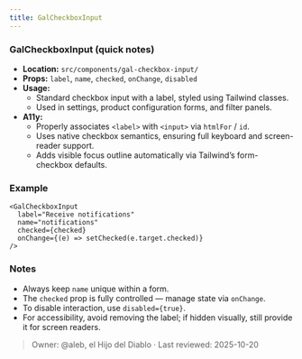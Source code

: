 ```yaml
---
title: GalCheckboxInput
---
```


### GalCheckboxInput (quick notes)
- **Location:** `src/components/gal-checkbox-input/`
- **Props:** `label`, `name`, `checked`, `onChange`, `disabled`
- **Usage:** 
  - Standard checkbox input with a label, styled using Tailwind classes.
  - Used in settings, product configuration forms, and filter panels.
- **A11y:**
  - Properly associates `<label>` with `<input>` via `htmlFor` / `id`.
  - Uses native checkbox semantics, ensuring full keyboard and screen-reader support.
  - Adds visible focus outline automatically via Tailwind’s form-checkbox defaults.

### Example
```tsx
<GalCheckboxInput
  label="Receive notifications"
  name="notifications"
  checked={checked}
  onChange={(e) => setChecked(e.target.checked)}
/>
```


### Notes
- Always keep `name` unique within a form.
- The `checked` prop is fully controlled — manage state via `onChange`.
- To disable interaction, use `disabled={true}`.
- For accessibility, avoid removing the label; if hidden visually, still provide it for screen readers.

> Owner: @aleb, el Hijo del Diablo · Last reviewed: 2025-10-20